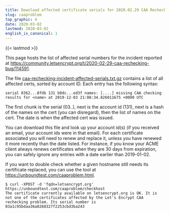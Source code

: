 ```yaml
---
title: Download affected certificate serials for 2020.02.29 CAA Rechecking Incident
slug: caaproblem
top_graphic: 4
date: 2020-03-02
lastmod: 2020-03-02
english_is_canonical: 1
---
```


{{< lastmod >}}

This page hosts the list of affected serial numbers for the incident reported at
https://community.letsencrypt.org/t/2020-02-29-caa-rechecking-bug/114591.

The file <a href="https://d4twhgtvn0ff5.cloudfront.net/caa-rechecking-incident-affected-serials.txt.gz">caa-rechecking-incident-affected-serials.txt.gz</a> contains a list of all
affected certs, sorted by account ID. Each entry has the following syntax:

```
serial 0362...8fdb 131 b8dc...ed3f names: [....] missing CAA checking results for <name> at 2019-12-03 21:08:34.826011675 +0000 UTC
```

The first chunk is the serial (03..), next is the account id (131), next is a
hash of the names on the cert (you can disregard), then the list of names on
the cert. The date is when the affected cert was issued.

You can download this file and look up your account id(s) (if you received an
email, your account ids were in that email). For each certificate
associated you will need to renew and replace it, unless you have renewed it
more recently than the date listed. For instance, if you know your ACME client
always renews certificates when they are 30 days from expiration, you can safely
ignore any entries with a date earlier than 2019-01-02.

If you want to double check whether a given hostname still
needs its certificate replaced, you can use the tool at
https://unboundtest.com/caaproblem.html.

```
$ curl -XPOST -d 'fqdn=letsencrypt.org' https://unboundtest.com/caaproblem/checkhost
The certificate currently available on letsencrypt.org is OK. It is not one of the certificates affected by the Let's Encrypt CAA rechecking problem. Its serial number is 03a1c95bdaa36a8268327f2253cbd3ba243
```
